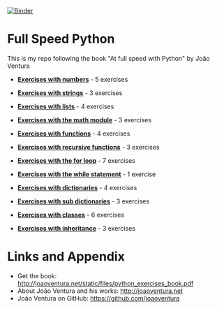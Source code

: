 [![Binder](https://mybinder.org/badge_logo.svg)](https://mybinder.org/v2/gh/nihathalici/Full-Speed-Python/HEAD)

# Full Speed Python
This is my repo following the book "At full speed with Python" by João Ventura

* **[Exercises with numbers](https://github.com/nihathalici/Full-Speed-Python/tree/main/C01-Exercises-with-numbers)** - 5 exercises

* **[Exercises with strings](https://github.com/nihathalici/Full-Speed-Python/tree/main/C02-Exercises-with-strings)** - 3 exercises

* **[Exercises with lists](https://github.com/nihathalici/Full-Speed-Python/tree/main/C03-Exercises-with-lists)** - 4 exercises

* **[Exercises with the math module](https://github.com/nihathalici/Full-Speed-Python/tree/main/C04-Exercises-with-the-math-module)** - 3 exercises

* **[Exercises with functions](https://github.com/nihathalici/Full-Speed-Python/tree/main/C05-Exercises-with-functions)** - 4 exercises

* **[Exercises with recursive functions](https://github.com/nihathalici/Full-Speed-Python/tree/main/C06-Exercises-with-recursive-functions)** - 3 exercises

* **[Exercises with the for loop](https://github.com/nihathalici/Full-Speed-Python/tree/main/C07-Exercises-with-the-for-loop)** - 7 exercises

* **[Exercises with the while statement](https://github.com/nihathalici/Full-Speed-Python/tree/main/C08-Exercises-with-the-while-statement)** - 1 exercise

* **[Exercises with dictionaries](https://github.com/nihathalici/Full-Speed-Python/tree/main/C09-Exercises-with-dictionaries)** - 4 exercises

* **[Exercises with sub dictionaries](https://github.com/nihathalici/Full-Speed-Python/tree/main/C10-Exercises-with-sub-dictionaries)** - 3 exercises

* **[Exercises with classes](https://github.com/nihathalici/Full-Speed-Python/tree/main/C11-Exercises-with-classes)** - 6 exercises

* **[Exercises with inheritance](https://github.com/nihathalici/Full-Speed-Python/tree/main/C11-Exercises-with-inheritance)** - 3 exercises


Links and Appendix
========================================================

- Get the book: http://joaoventura.net/static/files/python_exercises_book.pdf
- About João Ventura and his works: http://joaoventura.net
- João Ventura on GitHub: https://github.com/joaoventura
